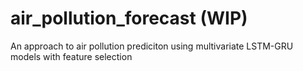 # air_pollution_forecast (WIP)
An approach to air pollution prediciton using multivariate LSTM-GRU models with feature selection
